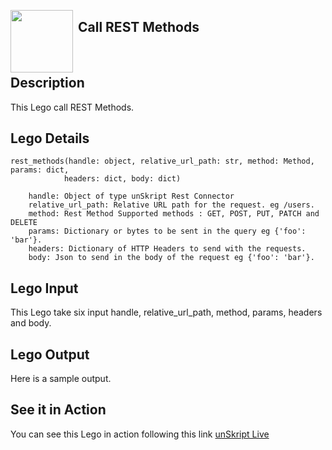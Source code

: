 [<img align="left" src="https://unskript.com/assets/favicon.png" width="100" height="100" style="padding-right: 5px">](https://unskript.com/assets/favicon.png) 
<h2>Call REST Methods</h2>

<br>

## Description
This Lego call REST Methods.


## Lego Details

    rest_methods(handle: object, relative_url_path: str, method: Method, params: dict,
                headers: dict, body: dict)

        handle: Object of type unSkript Rest Connector
        relative_url_path: Relative URL path for the request. eg /users.
        method: Rest Method Supported methods : GET, POST, PUT, PATCH and DELETE
        params: Dictionary or bytes to be sent in the query eg {'foo': 'bar'}.
        headers: Dictionary of HTTP Headers to send with the requests.
        body: Json to send in the body of the request eg {'foo': 'bar'}.

## Lego Input
This Lego take six input handle, relative_url_path, method, params, headers and body.

## Lego Output
Here is a sample output.


## See it in Action

You can see this Lego in action following this link [unSkript Live](https://us.app.unskript.io)